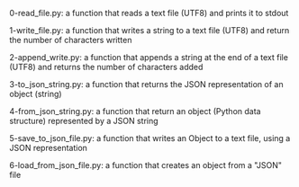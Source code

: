 0-read_file.py: a function that reads a text file (UTF8) and prints it to stdout

1-write_file.py: a function that writes a string to a text file (UTF8) and return the number of characters written

2-append_write.py: a function that appends a string at the end of a text file (UTF8) and returns the number of characters added

3-to_json_string.py: a function that returns the JSON representation of an object (string)

4-from_json_string.py: a function that return an object (Python data structure) represented by a JSON string

5-save_to_json_file.py: a function that writes an Object to a text file, using a JSON representation

6-load_from_json_file.py: a function that creates an object from a "JSON" file
